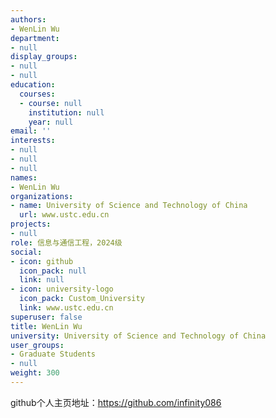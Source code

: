 ```yaml
---
authors:
- WenLin Wu
department:
- null
display_groups:
- null
- null
education:
  courses:
  - course: null
    institution: null
    year: null
email: ''
interests:
- null
- null
- null
names:
- WenLin Wu
organizations:
- name: University of Science and Technology of China
  url: www.ustc.edu.cn
projects:
- null
role: 信息与通信工程，2024级
social:
- icon: github
  icon_pack: null
  link: null
- icon: university-logo
  icon_pack: Custom_University
  link: www.ustc.edu.cn
superuser: false
title: WenLin Wu
university: University of Science and Technology of China
user_groups:
- Graduate Students
- null
weight: 300
---
```


github个人主页地址：https://github.com/infinity086
